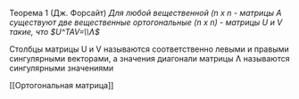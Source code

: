 Теорема 1 (Дж. Форсайт) *Для любой вещественной (n x n - матрицы А существуют две вещественные ортогональные (n x n) - матрицы U и V такие, что $U^TAV=\\Ʌ$*

Столбцы матрицы U и V называются соответственно левыми и правыми сингулярными векторами, а значения диагонали матрицы Ʌ называются сингулярными значениями

[[Ортогональная матрица]]
